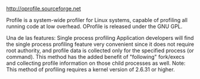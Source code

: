 http://oprofile.sourceforge.net

Profile is a system-wide profiler for Linux systems, capable of profiling all running code at low overhead. OProfile is released under the GNU GPL.


Una de las features:
Single process profiling
Application developers will find the single process profiling feature very convenient since it does not require root authority, and profile data is collected only for the specified process (or command). This method has the added benefit of "following" fork/execs and collecting profile information on those child processes as well. Note: This method of profiling requires a kernel version of 2.6.31 or higher.
